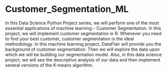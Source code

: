 # Customer_Segmentation_ML
In this Data Science Python Project series, we will perform one of the most essential applications of machine learning – Customer Segmentation. In this project, we will implement customer segmentation in R. Whenever you need to find your best customer, customer segmentation is the ideal methodology.  In this machine learning project, DataFlair will provide you the background of customer segmentation. Then we will explore the data upon which we will be building our segmentation model. Also, in this data science project, we will see the descriptive analysis of our data and then implement several versions of the K-means algorithm. 
